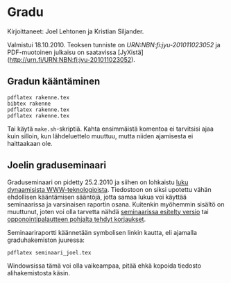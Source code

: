 # Gradu

Kirjoittaneet: Joel Lehtonen ja Kristian Siljander.

Valmistui 18.10.2010. Teoksen tunniste on *URN:NBN:fi:jyu-201011023052* ja
PDF-muotoinen julkaisu on saatavissa [JyXistä]
(http://urn.fi/URN:NBN:fi:jyu-201011023052).

## Gradun kääntäminen

    pdflatex rakenne.tex
    bibtex rakenne
    pdflatex rakenne.tex
    pdflatex rakenne.tex

Tai käytä `make.sh`-skriptiä. Kahta ensimmäistä komentoa ei tarvitsisi
ajaa kuin silloin, kun lähdeluettelo muuttuu, mutta niiden ajamisesta
ei haittaakaan ole.

## Joelin graduseminaari

Graduseminaari on pidetty 25.2.2010 ja siihen on lohkaistu [luku
dynaamisista WWW-teknologioista](web20.tex). Tiedostoon on siksi
upotettu vähän ehdollisen kääntämisen sääntöjä, jotta samaa lukua voi
käyttää seminaarissa ja varsinaisen raportin osana. Kuitenkin
myöhemmin sisältö on muuttunut, joten voi olla tarvetta nähdä
[seminaarissa esitelty versio](https://github.com/zouppen/gradu/tree/719cbb86af6712692de76fd0686753f8e45a5e4c)
tai
[opponointipalautteen pohjalta tehdyt korjaukset](https://github.com/zouppen/gradu/compare/seminaari...seminaari_korjattu).

Seminaariraportti käännetään symbolisen linkin kautta, eli ajamalla
graduhakemiston juuressa:

    pdflatex seminaari_joel.tex

Windowsissa tämä voi olla vaikeampaa, pitää ehkä kopoida tiedosto
alihakemistosta käsin.
